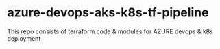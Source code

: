 # azure-devops-aks-k8s-tf-pipeline
This repo consists of terraform code &amp; modules for AZURE devops &amp; k8s deployment
